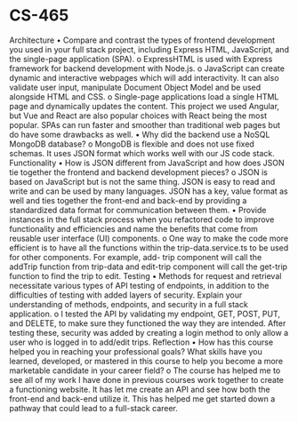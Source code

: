 # CS-465
Architecture
•	Compare and contrast the types of frontend development you used in your full stack project, including Express HTML, JavaScript, and the single-page             application (SPA).
  o	ExpressHTML is used with Express framework for backend development with Node.js. 
  o	JavaScript can create dynamic and interactive webpages which will add interactivity. It can also validate user input, manipulate Document Object Model and       be used alongside HTML and CSS.
  o	Single-page applications load a single HTML page and dynamically updates the content. This project we used Angular, but Vue and React are also popular           choices with React being the most popular. SPAs can run faster and smoother than traditional web pages but do have some drawbacks as well.
•	Why did the backend use a NoSQL MongoDB database?
  o	MongoDB is flexible and does not use fixed schemas. It uses JSON format which works well with our JS code stack.
Functionality
  •	How is JSON different from JavaScript and how does JSON tie together the frontend and backend development pieces?
    o	JSON is based on JavaScript but is not the same thing. JSON is easy to read and write and can be used by many languages. JSON has a key, value format as         well and ties together the front-end and back-end by providing a standardized data format for communication between them. 
  •	Provide instances in the full stack process when you refactored code to improve functionality and efficiencies and name the benefits that come from reusable     user interface (UI) components.
    o	One way to make the code more efficient is to have all the functions within the trip-data.service.ts to be used for other components. For example, add-         trip component will call the addTrip function from trip-data and edit-trip component will call the get-trip function to find the trip to edit.
Testing
  •	Methods for request and retrieval necessitate various types of API testing of endpoints, in addition to the difficulties of testing with added layers of         security. Explain your understanding of methods, endpoints, and security in a full stack application.
    o	I tested the API by validating my endpoint, GET, POST, PUT, and DELETE, to make sure they functioned the way they are intended. After testing these,             security was added by creating a login method to only allow a user who is logged in to add/edit trips.
Reflection
  •	How has this course helped you in reaching your professional goals? What skills have you learned, developed, or mastered in this course to help you become a     more marketable candidate in your career field?
    o	The course has helped me to see all of my work I have done in previous courses work together to create a functioning website. It has let me create an API       and see how both the front-end and back-end utilize it. This has helped me get started down a pathway that could lead to a full-stack career.
